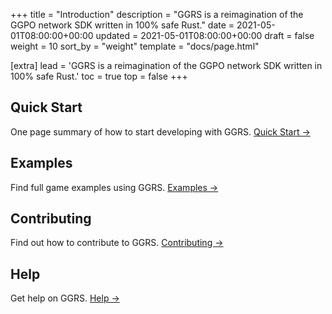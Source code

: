 +++
title = "Introduction"
description = "GGRS is a reimagination of the GGPO network SDK written in 100% safe Rust."
date = 2021-05-01T08:00:00+00:00
updated = 2021-05-01T08:00:00+00:00
draft = false
weight = 10
sort_by = "weight"
template = "docs/page.html"

[extra]
lead = 'GGRS is a reimagination of the GGPO network SDK written in 100% safe Rust.'
toc = true
top = false
+++

## Quick Start

One page summary of how to start developing with GGRS. [Quick Start →](../quick-start/)

## Examples

Find full game examples using GGRS. [Examples →](https://github.com/gschup/ggrs/tree/main/examples)

## Contributing

Find out how to contribute to GGRS. [Contributing →](../../contributing/how-to-contribute/)

## Help

Get help on GGRS. [Help →](../../help/faq/)
